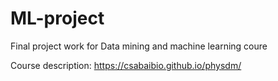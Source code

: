 # ML-project
Final project work for Data mining and machine learning coure

Course description: https://csabaibio.github.io/physdm/
